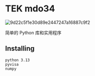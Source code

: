 # TEK mdo34
![9d22c5f1e30d89e2447247a16887c9f2](https://github.com/user-attachments/assets/875a196a-e403-49c8-a01f-98e5a9d3cf49)

简单的 Python 库和实用程序
## Installing 
```
python 3.13
pyvisa
numpy
```
